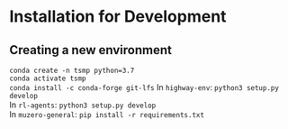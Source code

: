 # Installation for Development

## Creating a new environment
`conda create -n tsmp python=3.7`  
`conda activate tsmp`  
`conda install -c conda-forge git-lfs`
In `highway-env`: 
`python3 setup.py develop`  
In `rl-agents`: 
`python3 setup.py develop`  
In `muzero-general`: 
`pip install -r requirements.txt`
